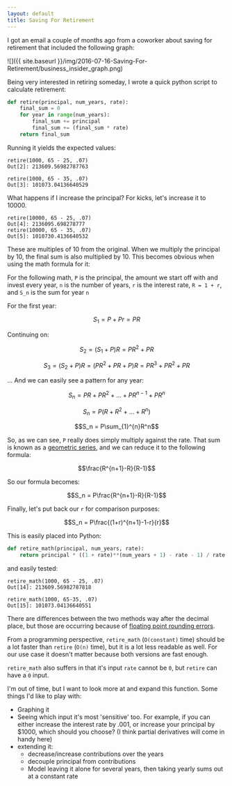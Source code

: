 ```yaml
---
layout: default
title: Saving For Retirement
---
```


I got an email a couple of months ago from a coworker about saving for retirement that included
the following graph:

![]({{ site.baseurl }}/img/2016-07-16-Saving-For-Retirement/business_insider_graph.png)

Being very interested in retiring someday, I wrote a quick python script to
calculate retirement:

```python
def retire(principal, num_years, rate):
    final_sum = 0
    for year in range(num_years):
        final_sum += principal
        final_sum += (final_sum * rate)
    return final_sum
```

Running it yields the expected values:

```
retire(1000, 65 - 25, .07)
Out[2]: 213609.56982787763

retire(1000, 65 - 35, .07)
Out[3]: 101073.04136640529
```

What happens if I increase the principal? For kicks, let's increase it to 10000.

```
retire(10000, 65 - 25, .07)
Out[4]: 2136095.698278777
retire(10000, 65 - 35, .07)
Out[5]: 1010730.4136640532
```

These are multiples of 10 from the original. When we multiply the principal by 10,
the final sum is also multiplied by 10. This becomes obvious when using the math formula for it:

For the following math, `P` is the principal, the amount we start off with and invest every year, `n` is the number of years, `r` is the interest rate, `R = 1 + r`, and `S_n` is the sum for year `n`

For the first year:

$$S_1 = P + Pr = PR$$

Continuing on:

$$S_2 = (S_1 + P)R = PR^2 + PR$$

$$S_3 = (S_2 + P)R = (PR^2 + PR + P)R = PR^3 + PR^2 + PR$$

... And we can easily see a pattern for any year:

$$S_n = PR + PR^2 + ...  +PR^{n-1} + PR^n$$

$$S_n = P(R + R^2 + ... + R^n)$$

$$S_n = P\sum_{1}^{n}R^n$$

So, as we can see, `P` really does simply multiply against the rate.
That sum is known as a [geometric series](https://en.wikipedia.org/wiki/Geometric_series),
 and we can reduce it to the following formula:

$$\frac{R^{n+1}-R}{R-1}$$

So our formula becomes:

$$S_n = P\frac{R^{n+1}-R}{R-1}$$

Finally, let's put back our `r` for comparison purposes:

$$S_n = P\frac{(1+r)^{n+1}-1-r}{r}$$

This is easily placed into Python:

```python
def retire_math(principal, num_years, rate):
    return principal * ((1 + rate)**(num_years + 1) - rate - 1) / rate
```

and easily tested:

```
retire_math(1000, 65 - 25, .07)
Out[14]: 213609.56982787818

retire_math(1000, 65-35, .07)
Out[15]: 101073.04136640551
```

There are differences between the two methods way after the decimal place,
but those are occurring because of
[floating point rounding errors](https://docs.oracle.com/cd/E19957-01/806-3568/ncg_goldberg.html).

From a programming perspective, `retire_math` (`O(constant)` time) should be a lot faster than `retire` (`O(n)` time),
but it is a lot less readable as well. For our use case it doesn't matter because both versions are fast enough.

`retire_math` also suffers in that it's input `rate` cannot be `0`, but `retire` can have a `0` input.


I'm out of time, but I want to look more at and expand this function. Some things I'd like to play with:

- Graphing it
- Seeing which input it's most 'sensitive' too. For example, if you can either increase the interest rate by .001, or increase your principal by $1000, which should you choose? (I think partial derivatives will come in handy here)
- extending it:
  - decrease/increase contributions over the years
  - decouple principal from contributions
  - Model leaving it alone for several years, then taking yearly sums out at a constant rate

